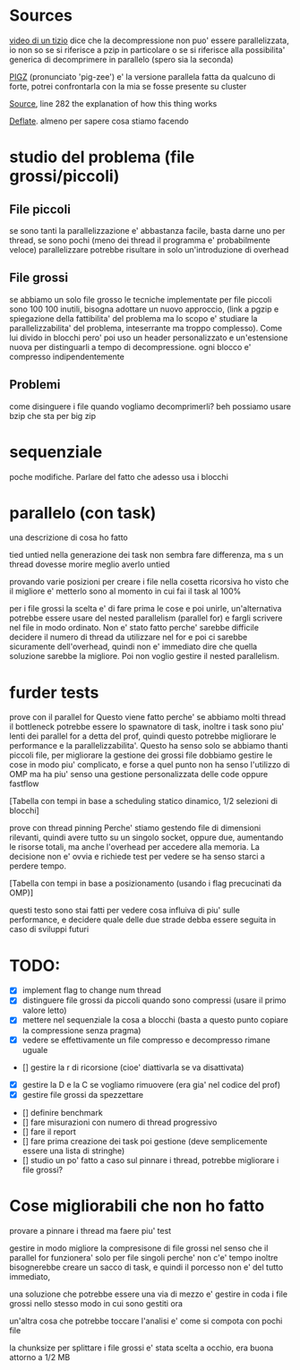 # Sources
[video di un tizio](https://www.youtube.com/watch?v=8SLRMa50tmc) dice che la decompressione non puo' essere parallelizzata, io non so se si riferisce a pzip in particolare o se si riferisce alla possibilita' generica di decomprimere in parallelo (spero sia la seconda)

[PIGZ](https://zlib.net/pigz/) (pronunciato 'pig-zee') e' la versione parallela fatta da qualcuno di forte, potrei confrontarla con la mia se fosse presente su cluster

[Source](https://github.com/madler/pigz/blob/master/pigz.c), line 282 the explanation of how this thing works

[Deflate](https://zlib.net/feldspar.html). almeno per sapere cosa stiamo facendo

# studio del problema (file grossi/piccoli)
## File piccoli
se sono tanti la parallelizzazione e' abbastanza facile, basta darne uno per thread, se sono pochi (meno dei thread il programma e' probabilmente veloce) parallelizzare potrebbe risultare in solo un'introduzione di overhead
## File grossi
se abbiamo un solo file grosso le tecniche implementate per file piccoli sono 100 100 inutili, bisogna adottare un nuovo approccio, (link a pgzip e spiegazione della fattibilita' del problema ma lo scopo e' studiare la parallelizzabilita' del problema, inteserrante ma troppo complesso). Come lui divido in blocchi pero' poi uso un header personalizzato e un'estensione nuova per distinguarli a tempo di decompressione. ogni blocco e' compresso indipendentemente
## Problemi
come disinguere i file quando vogliamo decomprimerli?
beh possiamo usare bzip che sta per big zip

# sequenziale
poche modifiche. Parlare del fatto che adesso usa i blocchi

# parallelo (con task)
una descrizione di cosa ho fatto

tied untied nella generazione dei task non sembra fare differenza, ma s un thread dovesse morire meglio averlo untied

provando varie posizioni per creare i file nella cosetta ricorsiva ho visto che il migliore e' metterlo sono al momento in cui fai il task al 100%

per i file grossi la scelta e' di fare prima le cose e poi unirle, un'alternativa potrebbe essere usare del nested parallelism (parallel for) e fargli scrivere nel file in modo ordinato. Non e' stato fatto perche' sarebbe difficile decidere il numero di thread da utilizzare nel for e poi ci sarebbe sicuramente dell'overhead, quindi non e' immediato dire che quella soluzione sarebbe la migliore. Poi non voglio gestire il nested parallelism.

# furder tests
prove con il parallel for
Questo viene fatto perche' se abbiamo molti thread il bottleneck potrebbe essere lo spawnatore di task, inoltre i task sono piu' lenti dei parallel for a detta del prof, quindi questo potrebbe migliorare le performance e la parallelizzabilita'.
Questo ha senso solo se abbiamo thanti piccoli file, per migliorare la gestione dei grossi file dobbiamo gestire le cose in modo piu' complicato, e forse a quel punto non ha senso l'utilizzo di OMP ma ha piu' senso una gestione personalizzata delle code oppure fastflow

[Tabella con tempi in base a scheduling statico dinamico, 1/2 selezioni di blocchi]

prove con thread pinning
Perche' stiamo gestendo file di dimensioni rilevanti, quindi avere tutto su un singolo socket, oppure due, aumentando le risorse totali, ma anche l'overhead per accedere alla memoria. La decisione non e' ovvia e richiede test per vedere se ha senso starci a perdere tempo.

[Tabella con tempi in base a posizionamento (usando i flag precucinati da OMP)]

questi testo sono stai fatti per vedere cosa influiva di piu' sulle performance, e decidere quale delle due strade debba essere seguita in caso di sviluppi futuri

# TODO:
- [x] implement flag to change num thread
- [x] distinguere file grossi da piccoli quando sono compressi (usare il primo valore letto)
- [x] mettere nel sequenziale la cosa a blocchi (basta a questo punto copiare la compressione senza pragma)
- [x] vedere se effettivamente un file compresso e decompresso rimane uguale
- [] gestire la r di ricorsione (cioe' diattivarla se va disattivata)
- [x] gestire la D e la C se vogliamo rimuovere (era gia' nel codice del prof)
- [x] gestire file grossi da spezzettare
- [] definire benchmark
- [] fare misurazioni con numero di thread progressivo
- [] fare il report
- [] fare prima creazione dei task poi gestione (deve semplicemente essere una lista di stringhe)
- [] studio un po' fatto a caso sul pinnare i thread, potrebbe migliorare i file grossi?


# Cose migliorabili che non ho fatto

provare a pinnare i thread ma faere piu' test

gestire in modo migliore la compresisone di file grossi nel senso che il parallel for funzionera' solo per file singoli perche' non c'e' tempo
inoltre bisognerebbe creare un sacco di task, e quindi il porcesso non e' del tutto immediato,

una soluzione che potrebbe essere una via di mezzo e' gestire in coda i file grossi nello stesso modo in cui sono gestiti ora

un'altra cosa che potrebbe toccare l'analisi e' come si compota con pochi file 

la chunksize per splittare i file grossi e' stata scelta a occhio, era buona attorno a 1/2 MB